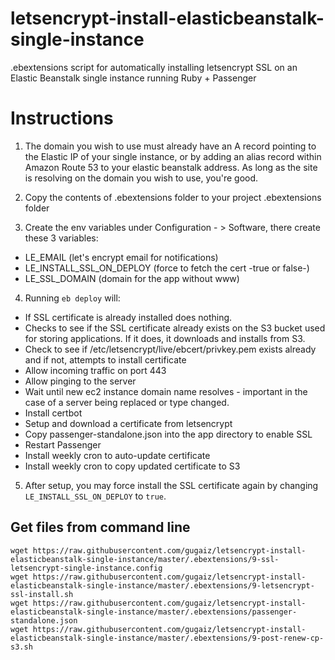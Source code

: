 # letsencrypt-install-elasticbeanstalk-single-instance
.ebextensions script for automatically installing letsencrypt SSL on an Elastic Beanstalk single instance running Ruby + Passenger

# Instructions

1. The domain you wish to use must already have an A record pointing to the Elastic IP of your single instance, or by adding an alias record within Amazon Route 53 to your elastic beanstalk address. As long as the site is resolving on the domain you wish to use, you're good.

2. Copy the contents of .ebextensions folder to your project .ebextensions folder

3. Create the env variables under Configuration - > Software, there create these 3 variables:
- LE_EMAIL (let's encrypt email for notifications)
- LE_INSTALL_SSL_ON_DEPLOY (force to fetch the cert -true or false-)
- LE_SSL_DOMAIN (domain for the app without www)

4. Running `eb deploy` will: 
- If SSL certificate is already installed does nothing.
- Checks to see if the SSL certificate already exists on the S3 bucket used for storing applications. If it does, it downloads and installs from S3.
- Check to see if /etc/letsencrypt/live/ebcert/privkey.pem exists already and if not, attempts to install certificate
- Allow incoming traffic on port 443
- Allow pinging to the server
- Wait until new ec2 instance domain name resolves - important in the case of a server being replaced or type changed.
- Install certbot
- Setup and download a certificate from letsencrypt
- Copy passenger-standalone.json into the app directory to enable SSL 
- Restart Passenger
- Install weekly cron to auto-update certificate
- Install weekly cron to copy updated certificate to S3

5. After setup, you may force install the SSL certificate again by changing `LE_INSTALL_SSL_ON_DEPLOY` to `true`.


## Get files from command line


```
wget https://raw.githubusercontent.com/gugaiz/letsencrypt-install-elasticbeanstalk-single-instance/master/.ebextensions/9-ssl-letsencrypt-single-instance.config
wget https://raw.githubusercontent.com/gugaiz/letsencrypt-install-elasticbeanstalk-single-instance/master/.ebextensions/9-letsencrypt-ssl-install.sh
wget https://raw.githubusercontent.com/gugaiz/letsencrypt-install-elasticbeanstalk-single-instance/master/.ebextensions/passenger-standalone.json
wget https://raw.githubusercontent.com/gugaiz/letsencrypt-install-elasticbeanstalk-single-instance/master/.ebextensions/9-post-renew-cp-s3.sh
```
